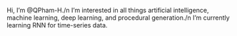 Hi, I’m @QPham-H./n
I’m interested in all things artificial intelligence, machine learning, deep learning, and procedural generation./n
I’m currently learning RNN for time-series data.


<!---
QPham-H/QPham-H is a ✨ special ✨ repository because its `README.md` (this file) appears on your GitHub profile.
You can click the Preview link to take a look at your changes.
--->
